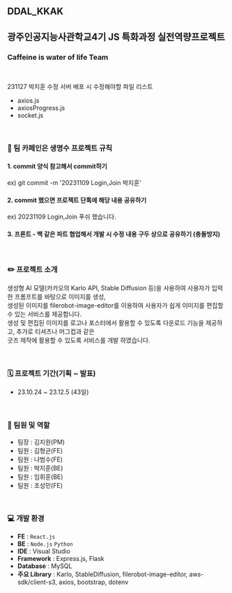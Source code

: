 ## DDAL_KKAK
## 광주인공지능사관학교4기 JS 특화과정 실전역량프로젝트
### Caffeine is water of life Team
<br/>

231127 박지훈 수정
서버 배포 시 수정해야할 파일 리스트
- axios.js
- axiosProgress.js
- socket.js

<br/>

### 📌 팀 카페인은 생명수 프로젝트 규칙

#### 1. commit 양식 참고해서 commit하기<br/>
ex) git commit -m '20231109 Login,Join 박지훈'<br/>
#### 2. commit 했으면 프로젝트 단톡에 해당 내용 공유하기<br/>
ex) 20231109 Login,Join 푸쉬 했습니다.<br/>
#### 3. 프론트 - 백 같은 파트 협업해서 개발 시 수정 내용 구두 상으로 공유하기 (충돌방지)


<br/>

### ✏️ 프로젝트 소개
생성형 AI 모델(카카오의 Karlo API, Stable Diffusion 등)을 사용하여 사용자가 입력한 프롬프트를 바탕으로 이미지를 생성,  <br/>
생성된 이미지를 filerobot-image-editor를 이용하여 사용자가 쉽게 이미지를 편집할 수 있는 서비스를 제공합니다.<br/>
생성 및 편집된 이미지를 로고나 포스터에서 활용할 수 있도록 다운로드 기능을 제공하고, 추가로 티셔츠나 머그컵과 같은<br/>
굿즈 제작에 활용할 수 있도록 서비스를 개발 하였습니다.

<br/>

### 🗓️ 프로젝트 기간(기획 ~ 발표)
* 23.10.24 ~ 23.12.5 (43일)

<br/>

### 🫵 팀원 및 역할
* 팀장 : 김지원(PM)
* 팀원 : 김형균(FE)
* 팀원 : 나범수(FE)
* 팀원 : 박지훈(BE) 
* 팀원 : 임휘훈(BE)
* 팀원 : 조성민(FE)

<br/>

### 💻 개발 환경
- **FE** : `React.js`
- **BE** : `Node.js` `Python`
- **IDE** : Visual Studio
- **Framework** : Express.js, Flask
- **Database** : MySQL
- **주요 Library** : Karlo, StableDiffusion, filerobot-image-editor, aws-sdk/client-s3, axios, bootstrap, dotenv
